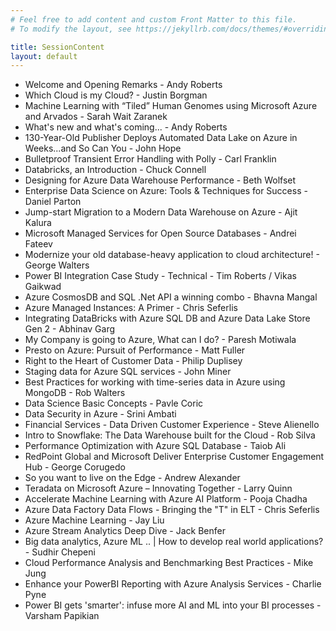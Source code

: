 ```yaml
---
# Feel free to add content and custom Front Matter to this file.
# To modify the layout, see https://jekyllrb.com/docs/themes/#overriding-theme-defaults

title: SessionContent
layout: default
---
```


* Welcome and Opening Remarks - Andy Roberts
* Which Cloud is my Cloud? - Justin Borgman
* Machine Learning with “Tiled” Human Genomes using Microsoft Azure and Arvados - Sarah Wait Zaranek 
* What's new and what's coming... - Andy Roberts
* 130-Year-Old Publisher Deploys Automated Data Lake on Azure in Weeks...and So Can You - John Hope
* Bulletproof Transient Error Handling with Polly - Carl Franklin
* Databricks, an Introduction - Chuck Connell
* Designing for Azure Data Warehouse Performance - Beth Wolfset
* Enterprise Data Science on Azure: Tools & Techniques for Success - Daniel Parton
* Jump-start Migration to a Modern Data Warehouse on Azure - Ajit Kalura
* Microsoft Managed Services for Open Source Databases - Andrei Fateev
* Modernize your old database-heavy application to cloud architecture! - George Walters
* Power BI Integration Case Study - Technical - Tim Roberts / Vikas Gaikwad
* Azure CosmosDB and SQL .Net API a winning combo - Bhavna Mangal 
* Azure Managed Instances: A Primer - Chris Seferlis
* Integrating DataBricks with Azure SQL DB and Azure Data Lake Store Gen 2 - Abhinav Garg 
* My Company is going to Azure, What can I do? - Paresh Motiwala 
* Presto on Azure: Pursuit of Performance - Matt Fuller
* Right to the Heart of Customer Data - Philip Duplisey 
* Staging data for Azure SQL services - John Miner
* Best Practices for working with time-series data in Azure using MongoDB - Rob Walters
* Data Science Basic Concepts - Pavle Coric 
* Data Security in Azure - Srini Ambati 
* Financial Services - Data Driven Customer Experience - Steve Alienello 
* Intro to Snowflake: The Data Warehouse built for the Cloud - Rob Silva
* Performance Optimization with Azure SQL Database - Taiob Ali 
* RedPoint Global and Microsoft Deliver Enterprise Customer Engagement Hub - George Corugedo 
* So you want to live on the Edge - Andrew Alexander 
* Teradata on Microsoft Azure – Innovating Together - Larry Quinn
* Accelerate Machine Learning with Azure AI Platform - Pooja Chadha
* Azure Data Factory Data Flows - Bringing the "T" in ELT - Chris Seferlis
* Azure Machine Learning - Jay Liu
* Azure Stream Analytics Deep Dive - Jack Benfer
* Big data analytics, Azure ML .. | How to develop real world applications? - Sudhir Chepeni 
* Cloud Performance Analysis and Benchmarking Best Practices - Mike Jung
* Enhance your PowerBI Reporting with Azure Analysis Services - Charlie Pyne
* Power BI gets 'smarter': infuse more AI and ML into your BI processes - Varsham Papikian 



